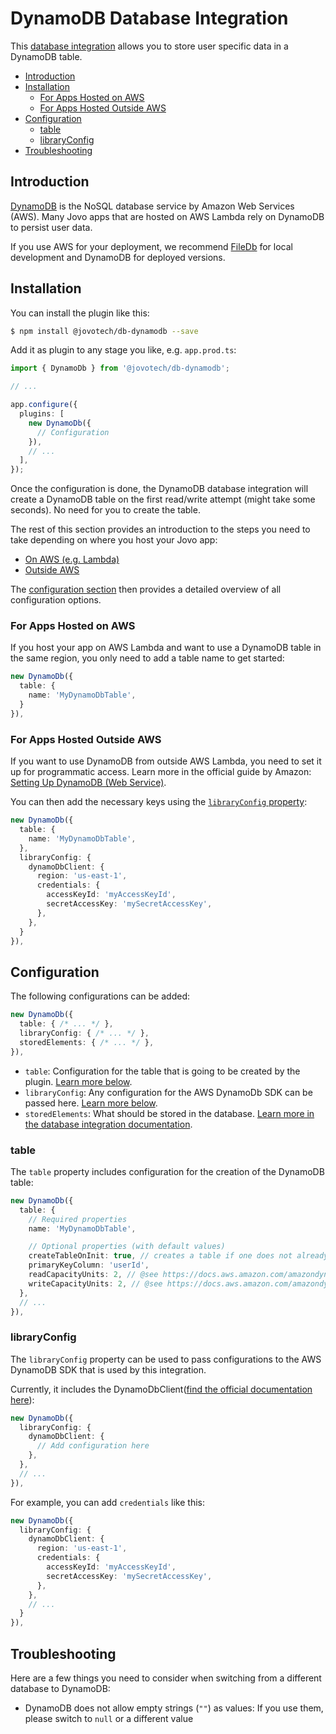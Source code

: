 # DynamoDB Database Integration

This [database integration](../../docs/databases.md) allows you to store user specific data in a DynamoDB table.

- [Introduction](#introduction)
- [Installation](#installation)
  - [For Apps Hosted on AWS](#for-apps-hosted-on-aws)
  - [For Apps Hosted Outside AWS](#for-apps-hosted-outside-aws)
- [Configuration](#configuration)
  - [table](#table)
  - [libraryConfig](#libraryconfig)
- [Troubleshooting](#troubleshooting)

## Introduction

[DynamoDB](https://aws.amazon.com/dynamodb/) is the NoSQL database service by Amazon Web Services (AWS). Many Jovo apps that are hosted on AWS Lambda rely on DynamoDB to persist user data.

If you use AWS for your deployment, we recommend [FileDb](../db-filedb/README.md) for local development and DynamoDB for deployed versions.

## Installation

You can install the plugin like this:

```sh
$ npm install @jovotech/db-dynamodb --save
```

Add it as plugin to any stage you like, e.g. `app.prod.ts`:

```typescript
import { DynamoDb } from '@jovotech/db-dynamodb';

// ...

app.configure({
  plugins: [
    new DynamoDb({
      // Configuration
    }),
    // ...
  ],
});
```

Once the configuration is done, the DynamoDB database integration will create a DynamoDB table on the first read/write attempt (might take some seconds). No need for you to create the table.

The rest of this section provides an introduction to the steps you need to take depending on where you host your Jovo app:

* [On AWS (e.g. Lambda)](#for-apps-hosted-on-aws)
* [Outside AWS](#for-apps-hosted-outside-aws)

The [configuration section](#configuration) then provides a detailed overview of all configuration options.

### For Apps Hosted on AWS

If you host your app on AWS Lambda and want to use a DynamoDB table in the same region, you only need to add a table name to get started:

```typescript
new DynamoDb({
  table: {
    name: 'MyDynamoDbTable',
  }
}),
```

### For Apps Hosted Outside AWS

If you want to use DynamoDB from outside AWS Lambda, you need to set it up for programmatic access. Learn more in the official guide by Amazon: [Setting Up DynamoDB (Web Service)](https://docs.aws.amazon.com/amazondynamodb/latest/developerguide/SettingUp.DynamoWebService.html).

You can then add the necessary keys using the [`libraryConfig` property](#libraryconfig):

```typescript
new DynamoDb({
  table: {
    name: 'MyDynamoDbTable',
  },
  libraryConfig: {
    dynamoDbClient: {
      region: 'us-east-1',
      credentials: {
        accessKeyId: 'myAccessKeyId',
        secretAccessKey: 'mySecretAccessKey',
      },
    },
  }
}),
```


## Configuration

The following configurations can be added:

```typescript
new DynamoDb({
  table: { /* ... */ },
  libraryConfig: { /* ... */ },
  storedElements: { /* ... */ },
}),
```


* `table`: Configuration for the table that is going to be created by the plugin. [Learn more below](#table).
* `libraryConfig`: Any configuration for the AWS DynamoDb SDK can be passed here. [Learn more below](#libraryconfig).
* `storedElements`: What should be stored in the database. [Learn more in the database integration documentation](../../docs/databases.md).



### table

The `table` property includes configuration for the creation of the DynamoDB table:

```typescript
new DynamoDb({
  table: {
    // Required properties
    name: 'MyDynamoDbTable',

    // Optional properties (with default values)
    createTableOnInit: true, // creates a table if one does not already exist
    primaryKeyColumn: 'userId',
    readCapacityUnits: 2, // @see https://docs.aws.amazon.com/amazondynamodb/latest/developerguide/ProvisionedThroughput.html
    writeCapacityUnits: 2, // @see https://docs.aws.amazon.com/amazondynamodb/latest/developerguide/ProvisionedThroughput.html
  },
  // ...
}),
```


### libraryConfig

The `libraryConfig` property can be used to pass configurations to the AWS DynamoDB SDK that is used by this integration.

Currently, it includes the DynamoDbClient([find the official documentation here](https://docs.aws.amazon.com/AWSJavaScriptSDK/v3/latest/clients/client-dynamodb/interfaces/dynamodbclientconfig.html)):

```typescript
new DynamoDb({
  libraryConfig: {
    dynamoDbClient: {
      // Add configuration here
    },
  },
  // ...
}),
```

For example, you can add `credentials` like this:

```typescript
new DynamoDb({
  libraryConfig: {
    dynamoDbClient: {
      region: 'us-east-1',
      credentials: {
        accessKeyId: 'myAccessKeyId',
        secretAccessKey: 'mySecretAccessKey',
      },
    },
    // ...
  }
}),
```


## Troubleshooting

Here are a few things you need to consider when switching from a different database to DynamoDB:

* DynamoDB does not allow empty strings (`""`) as values: If you use them, please switch to `null` or a different value